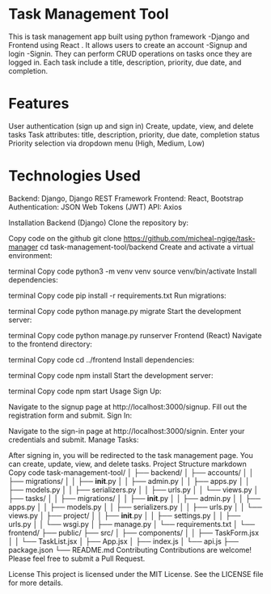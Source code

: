 # Task Management Tool
This is task management app built using python framework -Django and Frontend using React . It allows users to create an account -Signup and login -Signin. They can perform CRUD operations on tasks once they are logged in. Each task include a title, description, priority, due date, and completion.

# Features
User authentication (sign up and sign in)
Create, update, view, and delete tasks
Task attributes: title, description, priority, due date, completion status
Priority selection via dropdown menu (High, Medium, Low)

# Technologies Used
Backend: Django, Django REST Framework
Frontend: React, Bootstrap
Authentication: JSON Web Tokens (JWT)
API: Axios

Installation
Backend (Django)
Clone the repository by:

Copy code on the github
git clone https://github.com/micheal-ngige/task-manager
cd task-management-tool/backend
Create and activate a virtual environment:

 terminal
Copy code
python3 -m venv venv
source venv/bin/activate 
Install dependencies:

terminal
Copy code
pip install -r requirements.txt
Run migrations:

terminal
Copy code
python manage.py migrate
Start the development server:

terminal
Copy code
python manage.py runserver
Frontend (React)
Navigate to the frontend directory:

terminal
Copy code
cd ../frontend
Install dependencies:

terminal
Copy code
npm install
Start the development server:

terminal
Copy code
npm start
Usage
Sign Up:

Navigate to the signup page at http://localhost:3000/signup.
Fill out the registration form and submit.
Sign In:

Navigate to the sign-in page at http://localhost:3000/signin.
Enter your credentials and submit.
Manage Tasks:

After signing in, you will be redirected to the task management page.
You can create, update, view, and delete tasks.
Project Structure
markdown
Copy code
task-management-tool/
│
├── backend/
│   ├── accounts/
│   │   ├── migrations/
│   │   ├── __init__.py
│   │   ├── admin.py
│   │   ├── apps.py
│   │   ├── models.py
│   │   ├── serializers.py
│   │   ├── urls.py
│   │   └── views.py
│   ├── tasks/
│   │   ├── migrations/
│   │   ├── __init__.py
│   │   ├── admin.py
│   │   ├── apps.py
│   │   ├── models.py
│   │   ├── serializers.py
│   │   ├── urls.py
│   │   └── views.py
│   ├── project/
│   │   ├── __init__.py
│   │   ├── settings.py
│   │   ├── urls.py
│   │   └── wsgi.py
│   ├── manage.py
│   └── requirements.txt
│
└── frontend/
    ├── public/
    ├── src/
    │   ├── components/
    │   │   ├── TaskForm.jsx
    │   │   └── TaskList.jsx
    │   ├── App.jsx
    │   ├── index.js
    │   └── api.js
    ├── package.json
    └── README.md
Contributing
Contributions are welcome! Please feel free to submit a Pull Request.

License
This project is licensed under the MIT License. See the LICENSE file for more details.